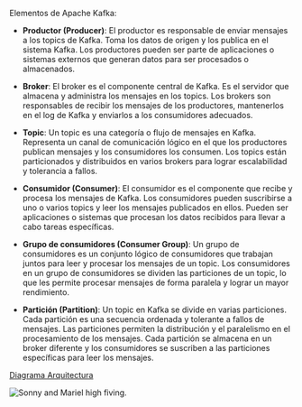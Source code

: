 Elementos de Apache Kafka:



- **Productor (Producer)**: El productor es responsable de enviar mensajes a los topics de Kafka. Toma los datos de origen y los publica en el sistema Kafka. Los productores pueden ser parte de aplicaciones o sistemas externos que generan datos para ser procesados o almacenados.

- **Broker**: El broker es el componente central de Kafka. Es el servidor que almacena y administra los mensajes en los topics. Los brokers son responsables de recibir los mensajes de los productores, mantenerlos en el log de Kafka y enviarlos a los consumidores adecuados.

- **Topic**: Un topic es una categoría o flujo de mensajes en Kafka. Representa un canal de comunicación lógico en el que los productores publican mensajes y los consumidores los consumen. Los topics están particionados y distribuidos en varios brokers para lograr escalabilidad y tolerancia a fallos.

- **Consumidor (Consumer)**: El consumidor es el componente que recibe y procesa los mensajes de Kafka. Los consumidores pueden suscribirse a uno o varios topics y leer los mensajes publicados en ellos. Pueden ser aplicaciones o sistemas que procesan los datos recibidos para llevar a cabo tareas específicas.

- **Grupo de consumidores (Consumer Group)**: Un grupo de consumidores es un conjunto lógico de consumidores que trabajan juntos para leer y procesar los mensajes de un topic. Los consumidores en un grupo de consumidores se dividen las particiones de un topic, lo que les permite procesar mensajes de forma paralela y lograr un mayor rendimiento.

- **Partición (Partition)**: Un topic en Kafka se divide en varias particiones. Cada partición es una secuencia ordenada y tolerante a fallos de mensajes. Las particiones permiten la distribución y el paralelismo en el procesamiento de los mensajes. Cada partición se almacena en un broker diferente y los consumidores se suscriben a las particiones específicas para leer los mensajes.


 <ins> Diagrama Arquitectura

![Sonny and Mariel high fiving.](https://dezyre.gumlet.io/images/blog/apache-kafka-architecture-/image_589142173211625734253276.png?w=1200&dpr=1.0)
